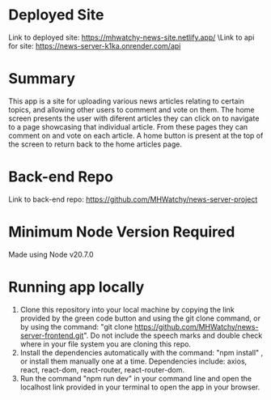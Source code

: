 # Deployed Site 

Link to deployed site: https://mhwatchy-news-site.netlify.app/ \Link to api for site: https://news-server-k1ka.onrender.com/api

# Summary 

This app is a site for uploading various news articles relating to certain topics, and allowing other users to comment and vote on them. The home screen presents the user with diferent articles they can click on to navigate to a page showcasing that individual article. From these pages they can comment on and vote on each article. A home button is present at the top of the screen to return back to the home articles page. 

# Back-end Repo 

Link to back-end repo: https://github.com/MHWatchy/news-server-project 

# Minimum Node Version Required

Made using Node v20.7.0

# Running app locally 

1) Clone this repository into your local machine by copying the link provided by the green code button and using the git clone command, or by using the command: "git clone https://github.com/MHWatchy/news-server-frontend.git". Do not include the speech marks and double check where in your file system you are cloning this repo. 
2) Install the dependencies automatically with the command: "npm install" , or install them manually one at a time. Dependencies include: axios, react, react-dom, react-router, react-router-dom. 
3) Run the command "npm run dev" in your command line and open the localhost link provided in your terminal to open the app in your browser. 
